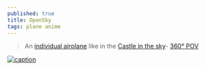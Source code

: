 ```yaml
---
published: true
title: OpenSky
tags: plane anime
---
```

> An [individual airplane](https://www.youtube.com/watch?v=JAobfMSX9dg) like in the [Castle in the sky](https://external-content.duckduckgo.com/iu/?u=https%3A%2F%2Fi.pinimg.com%2Foriginals%2F81%2Fde%2F51%2F81de515ee09b151f48b2b1e56df6a013.jpg&f=1&nofb=1&ipt=497b2dc49ef4a88ab6a76f779e4169cab18fc1bacf04eff5d3c5100d0ee19f6b&ipo=images)- [360° POV](https://www.youtube.com/watch?v=jhve8eEVxNU)

[![caption](https://external-content.duckduckgo.com/iu/?u=https%3A%2F%2Fi.pinimg.com%2Foriginals%2F81%2Fde%2F51%2F81de515ee09b151f48b2b1e56df6a013.jpg&f=1&nofb=1&ipt=497b2dc49ef4a88ab6a76f779e4169cab18fc1bacf04eff5d3c5100d0ee19f6b&ipo=images)](https://duckduckgo.com/?q=planeur+du+chateau+dans+le+ciel&t=lm&iar=images&iax=images&ia=images&iai=https%3A%2F%2Fi.pinimg.com%2Foriginals%2F81%2Fde%2F51%2F81de515ee09b151f48b2b1e56df6a013.jpg)

